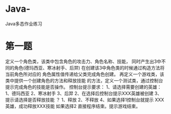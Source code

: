 # Java-
Java多态作业练习
# 第一题
定义一个角色类，该类中包含角色的攻击力、角色名称、技能，
	  			同时产生出3中不同的角色(德玛西亚、寒冰射手、后羿)
	  			在创建该3中角色类的时候通过构造方法将当前角色所对应的
	  			角色属性值传递给父类完成角色创建。
	  			再定义一个游戏类，该类中提供一个创建角色的方法和释放技能
	  			的方法，定义一个测试类，通过控制台提示完成角色的技能是否操作。
	  			控制台提示要求：
	  				1、请选择需要创建的英雄：1、德玛西亚 2、寒冰射手 3、后羿
	  				2、在选择后控制台提示XXX英雄被创建
	  				3、提示请选择是否释放技能 ？  1、释放  2、不释放
	  				4、如果选择1控制台就提示 XXX英雄，成功释放XXX技能
	  						如果选择2 直接程序结束。提示游戏结束。
